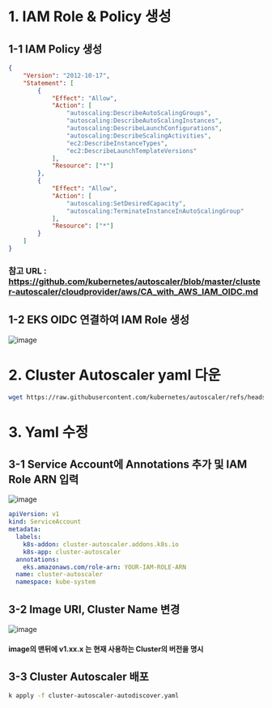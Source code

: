 # 1. IAM Role & Policy 생성
## 1-1 IAM Policy 생성
```json
{
    "Version": "2012-10-17",
    "Statement": [
        {
            "Effect": "Allow",
            "Action": [
                "autoscaling:DescribeAutoScalingGroups",
                "autoscaling:DescribeAutoScalingInstances",
                "autoscaling:DescribeLaunchConfigurations",
                "autoscaling:DescribeScalingActivities",
                "ec2:DescribeInstanceTypes",
                "ec2:DescribeLaunchTemplateVersions"
            ],
            "Resource": ["*"]
        },
        {
            "Effect": "Allow",
            "Action": [
                "autoscaling:SetDesiredCapacity",
                "autoscaling:TerminateInstanceInAutoScalingGroup"
            ],
            "Resource": ["*"]
        }
    ]
}
```
### 참고 URL : https://github.com/kubernetes/autoscaler/blob/master/cluster-autoscaler/cloudprovider/aws/CA_with_AWS_IAM_OIDC.md

## 1-2 EKS OIDC 연결하여 IAM Role 생성
![image](https://github.com/user-attachments/assets/6770e4d1-05a8-42fd-bde5-b0715ff6ab6c)  

# 2. Cluster Autoscaler yaml 다운  
```bash
wget https://raw.githubusercontent.com/kubernetes/autoscaler/refs/heads/master/cluster-autoscaler/cloudprovider/aws/examples/cluster-autoscaler-autodiscover.yaml
```

# 3. Yaml 수정

## 3-1 Service Account에 Annotations 추가 및 IAM Role ARN 입력  
![image](https://github.com/user-attachments/assets/12a4debb-cba9-4b2f-8f4a-7700df4e7f8a)  
```yaml
apiVersion: v1
kind: ServiceAccount
metadata:
  labels:
    k8s-addon: cluster-autoscaler.addons.k8s.io
    k8s-app: cluster-autoscaler
  annotations:
    eks.amazonaws.com/role-arn: YOUR-IAM-ROLE-ARN
  name: cluster-autoscaler
  namespace: kube-system
```
## 3-2 Image URI, Cluster Name 변경
![image](https://github.com/user-attachments/assets/c9588d25-e7ff-4100-972b-ce55978d21b5)  

#### image의 맨뒤에 v1.xx.x 는 현재 사용하는 Cluster의 버전을 명시

## 3-3 Cluster Autoscaler 배포
```bash
k apply -f cluster-autoscaler-autodiscover.yaml
```
